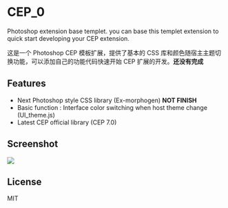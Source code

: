 # CEP_0
Photoshop extension base templet.
you can base this templet extension to quick start developing your CEP extension.

这是一个 Photoshop CEP 模板扩展，提供了基本的 CSS 库和颜色随宿主主题切换功能，可以添加自己的功能代码快速开始 CEP 扩展的开发。**还没有完成**


## Features
- Next Photoshop style CSS library (Ex-morphogen) **NOT FINISH**
- Basic function : Interface color switching when host theme change (UI_theme.js)
- Latest CEP official library (CEP 7.0) 


## Screenshot
![](http://ww2.sinaimg.cn/large/c35419f1gw1f5i9zj2jw3j20bu0l8jt1.jpg)

## License

MIT
